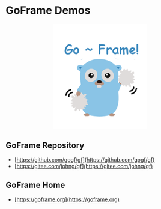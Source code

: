 # GoFrame Demos
<div align=center>
<img src="public/resource/image/cover.png" width="250"/>
</div>

## GoFrame Repository
* [https://github.com/gogf/gf](https://github.com/gogf/gf)
* [https://gitee.com/johng/gf](https://gitee.com/johng/gf)

## GoFrame Home
* [https://goframe.org](https://goframe.org)
